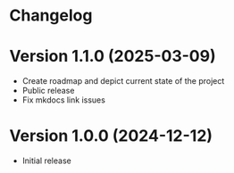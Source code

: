 # Changelog

# Version 1.1.0 (2025-03-09)

- Create roadmap and depict current state of the project
- Public release
- Fix mkdocs link issues


# Version 1.0.0 (2024-12-12)

- Initial release
